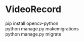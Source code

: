 # VideoRecord
pip install opencv-python<br />
python manage.py makemigrations<br />
python manage.py migrate
